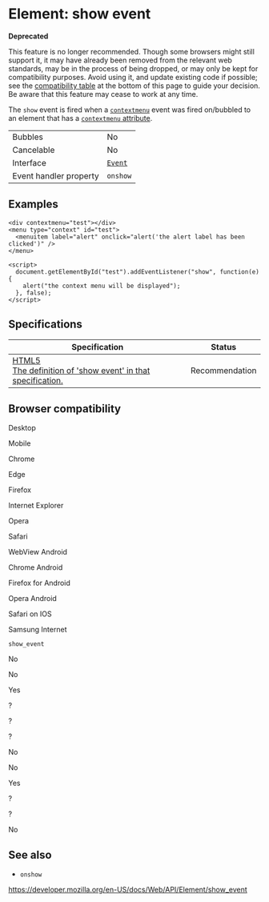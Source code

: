 Element: show event
===================

**Deprecated**

This feature is no longer recommended. Though some browsers might still support it, it may have already been removed from the relevant web standards, may be in the process of being dropped, or may only be kept for compatibility purposes. Avoid using it, and update existing code if possible; see the [compatibility table](#browser_compatibility) at the bottom of this page to guide your decision. Be aware that this feature may cease to work at any time.

The `show` event is fired when a [`contextmenu`](contextmenu_event) event was fired on/bubbled to an element that has a [`contextmenu` attribute](https://developer.mozilla.org/en-US/docs/Web/HTML/Global_attributes/contextmenu).

<table><tbody><tr class="odd"><td>Bubbles</td><td>No</td></tr><tr class="even"><td>Cancelable</td><td>No</td></tr><tr class="odd"><td>Interface</td><td><a href="../event"><code>Event</code></a></td></tr><tr class="even"><td>Event handler property</td><td><span class="page-not-created"><code>onshow</code></span></td></tr></tbody></table>

Examples
--------

    <div contextmenu="test"></div>
    <menu type="context" id="test">
      <menuitem label="alert" onclick="alert('the alert label has been clicked')" />
    </menu>

    <script>
      document.getElementById("test").addEventListener("show", function(e){
        alert("the context menu will be displayed");
      }, false);
    </script>

Specifications
--------------

<table><thead><tr class="header"><th>Specification</th><th>Status</th></tr></thead><tbody><tr class="odd"><td><a href="https://www.w3.org/TR/html52/webappapis.html#handler-onshow">HTML5<br />
<span class="small">The definition of 'show event' in that specification.</span></a></td><td><span class="spec-rec">Recommendation</span></td></tr></tbody></table>

Browser compatibility
---------------------

Desktop

Mobile

Chrome

Edge

Firefox

Internet Explorer

Opera

Safari

WebView Android

Chrome Android

Firefox for Android

Opera Android

Safari on IOS

Samsung Internet

`show_event`

No

No

Yes

?

?

?

No

No

Yes

?

?

No

See also
--------

-   <span class="page-not-created">`onshow`</span>

<a href="https://developer.mozilla.org/en-US/docs/Web/API/Element/show_event" class="_attribution-link">https://developer.mozilla.org/en-US/docs/Web/API/Element/show_event</a>
